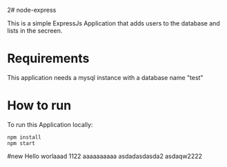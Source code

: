 2# node-express

This is a simple ExpressJs Application that adds users to the database
and lists in the secreen.


# Requirements
This application needs a mysql instance with a database name "test"

# How to run
To run this Application locally:
```
npm install
npm start
```
#new
Hello worlaaad 1122
aaaaaaaaaa
asdadasdasda2
asdaqw2222
